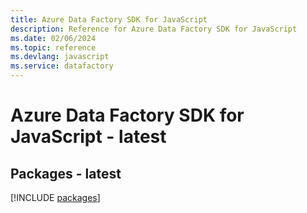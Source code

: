```yaml
---
title: Azure Data Factory SDK for JavaScript
description: Reference for Azure Data Factory SDK for JavaScript
ms.date: 02/06/2024
ms.topic: reference
ms.devlang: javascript
ms.service: datafactory
---
```

# Azure Data Factory SDK for JavaScript - latest
## Packages - latest
[!INCLUDE [packages](data-factory-index.md)]